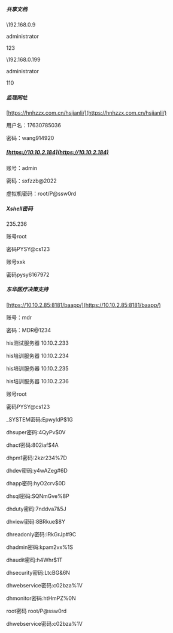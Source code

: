 ##### 共享文档

\\192.168.0.9

administrator

123


\\192.168.0.199

administrator

110

##### 监理网址

[https://hnhzzx.com.cn/hsjianli/](https://hnhzzx.com.cn/hsjianli/)

用户名：17630785036

密码：wang914920

##### [https://10.10.2.184](https://10.10.2.184)

账号：admin

密码：sxfzzb@2022

虚拟机密码：root/P@ssw0rd

##### Xshell密码

235.236

账号root

密码PYSY@cs123

账号xxk

密码pysy6167972

##### 东华医疗决策支持

[https://10.10.2.85:8181/baapp/](https://10.10.2.85:8181/baapp/)

账号：mdr

密码：MDR@1234

his测试服务器 10.10.2.233

his培训服务器 10.10.2.234

his培训服务器 10.10.2.235

his培训服务器 10.10.2.236

账号root

密码PYSY@cs123

_SYSTEM密码:EpwyldP$1G

dhsuper密码:4QyPv$0V

dhact密码:802iaf$4A

dhpm1密码:2kzr234%7D

dhdev密码:y4wAZeg#6D

dhapp密码:hyO2crv$0D

dhsql密码:SQNmGve%8P

dhduty密码:7nddva7&5J

dhview密码:8BRkue$8Y

dhreadonly密码:IRkGrJp#9C

dhadmin密码:kpam2vx%1S

dhaudit密码:h4Whr$1T

dhsecurity密码:LtcBG&6N

dhwebservice密码:c02bza%1V

dhmonitor密码:htHmPZ%0N

root密码 root/P@ssw0rd

dhwebservice密码:c02bza%1V